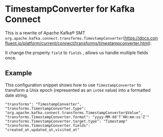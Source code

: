 # TimestampConverter for Kafka Connect
This is a rewrite of Apache Kafka® SMT `org.apache.kafka.connect.transforms.TimestampConverter`(https://docs.confluent.io/platform/current/connect/transforms/timestampconverter.html).

It change the property `field` to `fields` , allows us handle multiple fields once.

## Example
This configuration snippet shows how to use `TimestampConverter` to transform a Unix epoch (represented as an `int64` value) into a formatted date string.

```
"transforms": "TimestampConverter",
"transforms.TimestampConverter.type": "org.apache.kafka.connect.transforms.TimestampConverter$Value",
"transforms.TimestampConverter.format": "yyyy-MM-dd'T'HH:mm:ss'Z'"
"transforms.TimestampConverter.target.type": "Timestamp"
"transforms.TimestampConverter.fields": "created_at,updated_at,visited_at"

```
